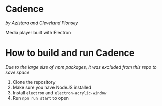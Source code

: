 # Cadence
*by Azistara and Cleveland Plonsey*

Media player built with Electron

# How to build and run Cadence
*Due to the large size of npm packages, it was excluded from this repo to save space*
1. Clone the repository
2. Make sure you have NodeJS installed
3. Install `electron` and `electron-acrylic-window`
4. Run `npm run start` to open
